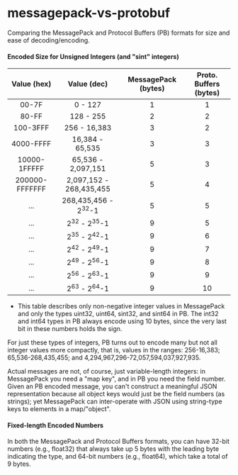 # messagepack-vs-protobuf
Comparing the MessagePack and Protocol Buffers (PB) formats for size and ease of decoding/encoding.

#### Encoded Size for Unsigned Integers (and "sint" integers)
| Value (hex) | Value (dec) | MessagePack (bytes) | Proto. Buffers (bytes) |
| :---: | :---: | :---: | :---: |
| 00-7F | 0 - 127 | 1 | 1 |
| 80-FF | 128 - 255 | 2 | 2 |
| 100-3FFF | 256 - 16,383 | 3 | 2 |
| 4000-FFFF | 16,384 - 65,535 | 3 | 3 |
| 10000-1FFFFF | 65,536 - 2,097,151 | 5 | 3 |
| 200000-FFFFFFF | 2,097,152 - 268,435,455 | 5 | 4|
| ... | 268,435,456 - 2<sup>32</sup>-1 | 5 | 5 |
| ... | 2<sup>32</sup> - 2<sup>35</sup>-1 | 9 | 5 |
| ... | 2<sup>35</sup> - 2<sup>42</sup>-1 | 9 | 6 |
| ... | 2<sup>42</sup> - 2<sup>49</sup>-1 | 9 | 7 |
| ... | 2<sup>49</sup> - 2<sup>56</sup>-1 | 9 | 8 |
| ... | 2<sup>56</sup> - 2<sup>63</sup>-1 | 9 | 9 |
| ... | 2<sup>63</sup> - 2<sup>64</sup>-1 | 9 | 10 |
* This table describes only non-negative integer values in MessagePack and only the types uint32, uint64, sint32, and sint64 in PB. The int32 and int64 types in PB always encode using 10 bytes, since the very last bit in these numbers holds the sign.

For just these types of integers, PB turns out to encode many but not all integer values more compactly, that is, values in the ranges: 256-16,383; 65,536-268,435,455; and 4,294,967,296-72,057,594,037,927,935.

Actual messages are not, of course, just variable-length integers: in MessagePack you need a "map key", and in PB you need the field number. Given an PB encoded message, you can't construct a meaningful JSON representation because all object keys would just be the field numbers (as strings); yet MessagePack can inter-operate with JSON using string-type keys to elements in a map/"object".

#### Fixed-length Encoded Numbers
In both the MessagePack and Protocol Buffers formats, you can have 32-bit numbers (e.g., float32) that always take up 5 bytes with the leading byte indicating the type, and 64-bit numbers (e.g., float64), which take a total of 9 bytes.
